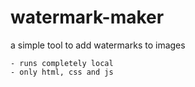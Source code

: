 # watermark-maker
a simple tool to add watermarks to images

    - runs completely local
    - only html, css and js

